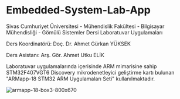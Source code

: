# Embedded-System-Lab-App
Sivas Cumhuriyet Üniversitesi - Mühendislik Fakültesi - Bilgisayar Mühendisliği - Gömülü Sistemler Dersi Laboratuvar Uygulamaları

Ders Koordinatörü: Doç. Dr. Ahmet Gürkan YÜKSEK

Ders Asistanı: Arş. Gör. Ahmet Utku ELİK

Laboratuvar uygulamalarında içerisinde ARM mimarisine sahip STM32F407VGT6 Discovery mikrodenetleyici geliştirme kartı bulunan "ARMapp-18 STM32 ARM Uygulamaları Seti" kullanılmaktadır.

![armapp-18-box3-800x670](https://github.com/user-attachments/assets/e638e428-52e1-4242-912a-7ed5dd5a368c)
